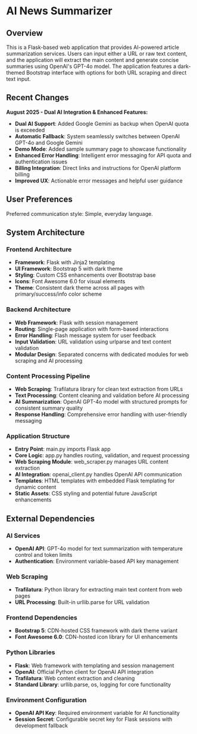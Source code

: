 # AI News Summarizer

## Overview

This is a Flask-based web application that provides AI-powered article summarization services. Users can input either a URL or raw text content, and the application will extract the main content and generate concise summaries using OpenAI's GPT-4o model. The application features a dark-themed Bootstrap interface with options for both URL scraping and direct text input.

## Recent Changes

**August 2025 - Dual AI Integration & Enhanced Features:**
- **Dual AI Support**: Added Google Gemini as backup when OpenAI quota is exceeded
- **Automatic Fallback**: System seamlessly switches between OpenAI GPT-4o and Google Gemini
- **Demo Mode**: Added sample summary page to showcase functionality
- **Enhanced Error Handling**: Intelligent error messaging for API quota and authentication issues
- **Billing Integration**: Direct links and instructions for OpenAI platform billing
- **Improved UX**: Actionable error messages and helpful user guidance

## User Preferences

Preferred communication style: Simple, everyday language.

## System Architecture

### Frontend Architecture
- **Framework**: Flask with Jinja2 templating
- **UI Framework**: Bootstrap 5 with dark theme
- **Styling**: Custom CSS enhancements over Bootstrap base
- **Icons**: Font Awesome 6.0 for visual elements
- **Theme**: Consistent dark theme across all pages with primary/success/info color scheme

### Backend Architecture
- **Web Framework**: Flask with session management
- **Routing**: Single-page application with form-based interactions
- **Error Handling**: Flash message system for user feedback
- **Input Validation**: URL validation using urlparse and text content validation
- **Modular Design**: Separated concerns with dedicated modules for web scraping and AI processing

### Content Processing Pipeline
- **Web Scraping**: Trafilatura library for clean text extraction from URLs
- **Text Processing**: Content cleaning and validation before AI processing
- **AI Summarization**: OpenAI GPT-4o model with structured prompts for consistent summary quality
- **Response Handling**: Comprehensive error handling with user-friendly messaging

### Application Structure
- **Entry Point**: main.py imports Flask app
- **Core Logic**: app.py handles routing, validation, and request processing
- **Web Scraping Module**: web_scraper.py manages URL content extraction
- **AI Integration**: openai_client.py handles OpenAI API communication
- **Templates**: HTML templates with embedded Flask templating for dynamic content
- **Static Assets**: CSS styling and potential future JavaScript enhancements

## External Dependencies

### AI Services
- **OpenAI API**: GPT-4o model for text summarization with temperature control and token limits
- **Authentication**: Environment variable-based API key management

### Web Scraping
- **Trafilatura**: Python library for extracting main text content from web pages
- **URL Processing**: Built-in urllib.parse for URL validation

### Frontend Dependencies
- **Bootstrap 5**: CDN-hosted CSS framework with dark theme variant
- **Font Awesome 6.0**: CDN-hosted icon library for UI enhancements

### Python Libraries
- **Flask**: Web framework with templating and session management
- **OpenAI**: Official Python client for OpenAI API integration
- **Trafilatura**: Web content extraction and cleaning
- **Standard Library**: urllib.parse, os, logging for core functionality

### Environment Configuration
- **OpenAI API Key**: Required environment variable for AI functionality
- **Session Secret**: Configurable secret key for Flask sessions with development fallback